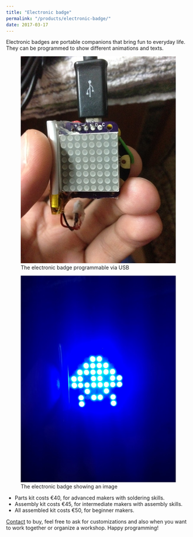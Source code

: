 ```yaml
---
title: "Electronic badge"
permalink: "/products/electronic-badge/"
date: 2017-03-17
---
```


Electronic badges are portable companions that bring fun to everyday life. They can be programmed to show different animations and texts.

<figure>
  <img src="/assets/images/badge.jpg" alt="sumorobots">
  <figcaption>The electronic badge programmable via USB</figcaption>
</figure>
<figure>
  <img src="/assets/images/badge_on.jpg" alt="sumorobots">
  <figcaption>The electronic badge showing an image</figcaption>
</figure>

* Parts kit costs €40, for advanced makers with soldering skills.
* Assembly kit costs €45, for intermediate makers with assembly skills.
* All assembled kit costs €50, for beginner makers.

[Contact](/contact/) to buy, feel free to ask for customizations and also when you want to work together or organize a workshop.
Happy programming!

